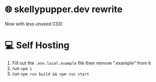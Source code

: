 # 🌐 skellypupper.dev rewrite
Now with less unused CSS!

# 💻 Self Hosting
1. Fill out the `.env.local.example` file then remove ".example" from it
2. run `npm i`
3. run `npm run build && npm run start`